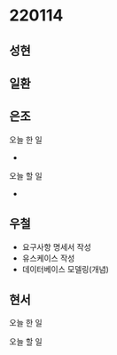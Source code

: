 # 220114

## 성현

## 일환

## 은조

오늘 한 일

-

오늘 할 일

-

## 우철

- 요구사항 명세서 작성
- 유스케이스 작성
- 데이터베이스 모델링(개념)

## 현서

오늘 한 일

오늘 할 일
